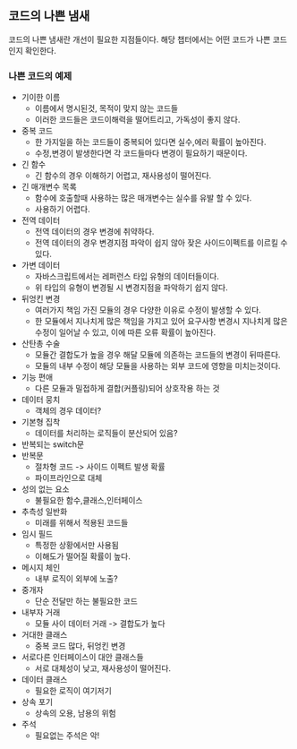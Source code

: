 

## 코드의 나쁜 냄새

코드의 나쁜 냄새란 개선이 필요한 지점들이다. 해당 챕터에서는 어떤 코드가 나쁜 코드인지 확인한다.

### 나쁜 코드의 예제

- 기이한 이름
  - 이름에서 명시된것, 목적이 맞지 않는 코드들
  - 이러한 코드들은 코드이해력을 떨어트리고, 가독성이 좋지 않다.
- 중복 코드
  - 한 가지일을 하는 코드들이 중복되어 있다면 실수,에러 확률이 높아진다.
  - 수정,변경이 발생한다면 각 코드들마다 변경이 필요하기 때문이다.
- 긴 함수
  - 긴 함수의 경우 이해하기 어렵고, 재사용성이 떨어진다.
- 긴 매개변수 목록
  - 함수에 호출할때 사용하는 많은 매개변수는 실수를 유발 할 수 있다.
  - 사용하기 어렵다.
- 전역 데이터
  - 전역 데이터의 경우 변경에 취약하다.
  - 전역 데이터의 경우 변경지점 파악이 쉽지 않아 잦은 사이드이펙트를 이르킬 수 있다.
- 가변 데이터
  - 자바스크립트에서는 레퍼런스 타입 유형의 데이터들이다.
  - 위 타입의 유형이 변경될 시 변경지점을 파악하기 쉽지 않다.
- 뒤엉킨 변경
  - 여러가지 책임 가진 모듈의 경우 다양한 이유로 수정이 발생할 수 있다.
  - 한 모듈에서 지나치게 많은 책임을 가지고 있어 요구사항 변경시 지나치게 많은 수정이 일어날 수 있고, 이에 따른 오류 확률이 높아진다.
- 산탄총 수술
  - 모듈간 결합도가 높을 경우 해달 모듈에 의존하는 코드들의 변경이 뒤따른다.
  - 모듈의 내부 수정이 해당 모듈을 사용하는 외부 코드에 영향을 미치는것이다.
- 기능 편애
  - 다른 모듈과 밀접하게 결합(커플링)되어 상호작용 하는 것
- 데이터 뭉치
  - 객체의 경우 데이터?
- 기본형 집착
  - 데이터를 처리하는 로직들이 분산되어 있음?
- 반복되는 switch문
- 반복문
  - 절차형 코드 -> 사이드 이펙트 발생 확률
  - 파이프라인으로 대체
- 성의 없는 요소
  - 불필요한 함수,클래스,인터페이스
- 추측성 일반화
  - 미래를 위해서 적용된 코드들
- 임시 필드
  - 특정한 상황에서만 사용됨
  - 이해도가 떨어질 확률이 높다.
- 메시지 체인
  - 내부 로직이 외부에 노출?
- 중개자
  - 단순 전달만 하는 불필요한 코드
- 내부자 거래
  - 모듈 사이 데이터 거래 -> 결합도가 높다
- 거대한 클래스
  - 중복 코드 많다, 뒤엉킨 변경
- 서로다른 인터페이스이 대안 클래스들
  - 서로 대체성이 낮고, 재사용성이 떨어진다.
- 데이터 클래스
  - 필요한 로직이 여기저기
- 상속 포기
  - 상속의 오용, 남용의 위험
- 주석 
  - 필요없는 주석은 악!